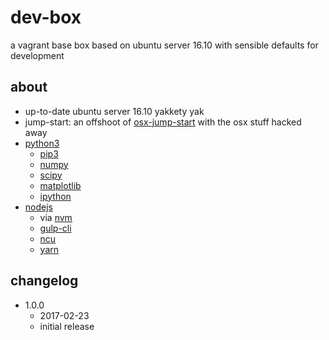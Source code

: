 # dev-box
a vagrant base box based on ubuntu server 16.10 with sensible defaults for development

## about
- up-to-date ubuntu server 16.10 yakkety yak
- jump-start: an offshoot of [osx-jump-start](https://github.com/thekelvinliu/osx-jump-start) with the osx stuff hacked away
- [python3](https://github.com/python/cpython)
  - [pip3](https://github.com/pypa/pip)
  - [numpy](https://github.com/numpy/numpy)
  - [scipy](https://github.com/scipy/scipy)
  - [matplotlib](https://github.com/matplotlib/matplotlib)
  - [ipython](https://github.com/ipython/ipython)
- [nodejs](https://github.com/nodejs/node)
  - via [nvm](https://github.com/creationix/nvm)
  - [gulp-cli](https://github.com/gulpjs/gulp-cli)
  - [ncu](https://github.com/tjunnone/npm-check-updates)
  - [yarn](https://github.com/yarnpkg/yarn)

## changelog
- 1.0.0
  - 2017-02-23
  - initial release
